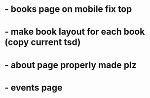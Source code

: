 # - books page on mobile fix top

# - make book layout for each book (copy current tsd)

# - about page properly made plz 

# - events page